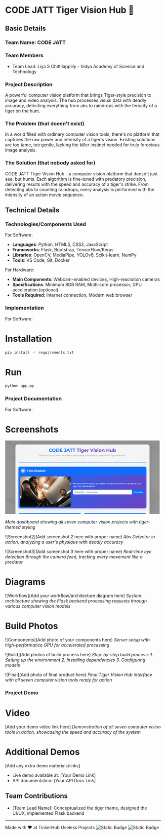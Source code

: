 # CODE JATT Tiger Vision Hub 🎯

## Basic Details
### Team Name: CODE JATT

### Team Members
- Team Lead: Liya S Chittilappilly - Vidya Academy of Science and Technology

### Project Description
A powerful computer vision platform that brings Tiger-style precision to image and video analysis. The hub processes visual data with deadly accuracy, detecting everything from abs to raindrops with the ferocity of a tiger on the hunt.

### The Problem (that doesn't exist)
In a world filled with ordinary computer vision tools, there's no platform that captures the raw power and intensity of a tiger's vision. Existing solutions are too tame, too gentle, lacking the killer instinct needed for truly ferocious image analysis.

### The Solution (that nobody asked for)
CODE JATT Tiger Vision Hub - a computer vision platform that doesn't just see, but hunts. Each algorithm is fine-tuned with predatory precision, delivering results with the speed and accuracy of a tiger's strike. From detecting abs to counting raindrops, every analysis is performed with the intensity of an action movie sequence.

## Technical Details
### Technologies/Components Used
For Software:
- **Languages**: Python, HTML5, CSS3, JavaScript
- **Frameworks**: Flask, Bootstrap, TensorFlow/Keras
- **Libraries**: OpenCV, MediaPipe, YOLOv8, Scikit-learn, NumPy
- **Tools**: VS Code, Git, Docker

For Hardware:
- **Main Components**: Webcam-enabled devices, High-resolution cameras
- **Specifications**: Minimum 8GB RAM, Multi-core processor, GPU acceleration (optional)
- **Tools Required**: Internet connection, Modern web browser

### Implementation
For Software:
# Installation
```bash
pip install -r requirements.txt
```

# Run
```bash
python app.py
```

### Project Documentation
For Software:
# Screenshots

<img src="Screenshot 2025-08-09 200930.png" width="500">

*Main dashboard showing all seven computer vision projects with tiger-themed styling*

![Screenshot2](Add screenshot 2 here with proper name)
*Abs Detector in action, analyzing a user's physique with deadly accuracy*

![Screenshot3](Add screenshot 3 here with proper name)
*Real-time eye detection through the camera feed, tracking every movement like a predator*

# Diagrams
![Workflow](Add your workflow/architecture diagram here)
*System architecture showing the Flask backend processing requests through various computer vision models*



# Build Photos
![Components](Add photo of your components here)
*Server setup with high-performance GPU for accelerated processing*

![Build](Add photos of build process here)
*Step-by-step build process: 1. Setting up the environment 2. Installing dependencies 3. Configuring models*

![Final](Add photo of final product here)
*Final Tiger Vision Hub interface with all seven computer vision tools ready for action*

### Project Demo
# Video
[Add your demo video link here]
*Demonstration of all seven computer vision tools in action, showcasing the speed and accuracy of the system*

# Additional Demos
[Add any extra demo materials/links]
- Live demo available at: [Your Demo Link]
- API documentation: [Your API Docs Link]

## Team Contributions
- [Team Lead Name]: Conceptualized the tiger theme, designed the UI/UX, implemented Flask backend


---
Made with ❤️ at TinkerHub Useless Projects 
![Static Badge](https://img.shields.io/badge/TinkerHub-24?color=%23000000&link=https%3A%2F%2Fwww.tinkerhub.org%2F)
![Static Badge](https://img.shields.io/badge/UselessProjects--25-25?link=https%3A%2F%2Fwww.tinkerhub.org%2Fevents%2FQ2Q1TQKX6Q%2FUseless%2520Projects)
